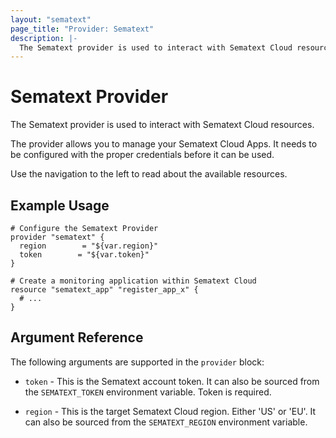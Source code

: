 ```yaml
---
layout: "sematext"
page_title: "Provider: Sematext"
description: |-
  The Sematext provider is used to interact with Sematext Cloud resources.
---
```


# Sematext Provider

The Sematext provider is used to interact with Sematext Cloud resources.

The provider allows you to manage your Sematext Cloud Apps.
It needs to be configured with the proper credentials before it can be used.

Use the navigation to the left to read about the available resources.

## Example Usage

```hcl
# Configure the Sematext Provider
provider "sematext" {
  region        = "${var.region}"  
  token        = "${var.token}"  
}

# Create a monitoring application within Sematext Cloud 
resource "sematext_app" "register_app_x" {
  # ...
}
```

## Argument Reference

The following arguments are supported in the `provider` block:

* `token` - This is the Sematext account token. It can also be
  sourced from the `SEMATEXT_TOKEN` environment variable. Token is required.
  
* `region` - This is the target Sematext Cloud region.
  Either 'US' or 'EU'. It can also be sourced from the `SEMATEXT_REGION` environment variable. 

